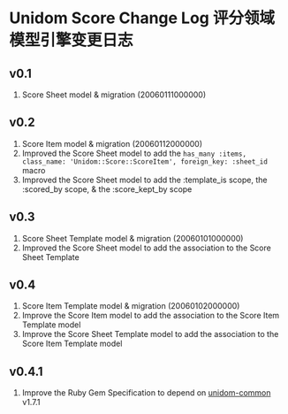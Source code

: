 # Unidom Score Change Log 评分领域模型引擎变更日志

## v0.1
1. Score Sheet model & migration (20060111000000)

## v0.2
1. Score Item model & migration (20060112000000)
2. Improved the Score Sheet model to add the ``has_many :items, class_name: 'Unidom::Score::ScoreItem', foreign_key: :sheet_id`` macro
3. Improved the Score Sheet model to add the :template_is scope, the :scored_by scope, & the :score_kept_by scope

## v0.3
1. Score Sheet Template model & migration (20060101000000)
2. Improved the Score Sheet model to add the association to the Score Sheet Template

## v0.4
1. Score Item Template model & migration (20060102000000)
2. Improve the Score Item model to add the association to the Score Item Template model
3. Improve the Score Sheet Template model to add the association to the Score Item Template model

## v0.4.1
1. Improve the Ruby Gem Specification to depend on [unidom-common](https://github.com/topbitdu/unidom-common) v1.7.1
